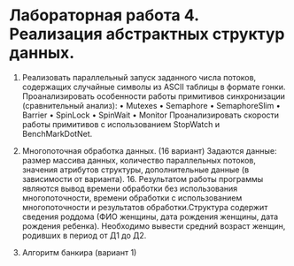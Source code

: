 # Лабораторная работа 4. Реализация абстрактных структур данных.
1. Реализовать параллельный запуск заданного числа потоков,
содержащих случайные символы из ASCII таблицы в формате гонки.
Проанализировать особенности работы примитивов синхронизации
(сравнительный анализ):
• Mutexes
• Semaphore
• SemaphoreSlim
• Barrier
• SpinLock
• SpinWait
• Monitor
Проанализировать скорости работы примитивов с использованием
StopWatch и BenchMarkDotNet.

2. Многопоточная обработка данных. (16 вариант)
Задаются данные: размер массива данных, количество параллельных
потоков, значения атрибутов структуры, дополнительные данные (в
зависимости от варианта). 16. Результатом работы программы являются вывод времени обработки без
использования многопоточности, времени обработки с использованием
многопоточности и результатов обработки.Структура содержит сведения роддома (ФИО женщины, дата рождения
женщины, дата рождения ребенка). Необходимо вывести средний возраст
женщин, родивших в период от Д1 до Д2.

3. Алгоритм банкира (вариант 1)

